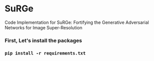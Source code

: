 # SuRGe
Code Implementation for SuRGe: Fortifying the Generative Adversarial Networks for Image Super-Resolution

<h3>First, Let's install the packages<h3>
  
```
pip install -r requirements.txt
```

